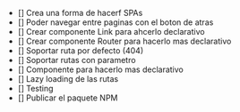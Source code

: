 - [] Crea una forma de hacerf SPAs
- [] Poder navegar entre paginas con el boton de atras
- [] Crear componente Link para ahcerlo declarativo
- [] Crear componente Router para hacerlo mas declarativo
- [] Soportar ruta por defecto (404)
- [] Soportar rutas con parametro
- [] Componente <Route/> para hacerlo mas declarativo
- [] Lazy loading de las rutas
- [] Testing
- [] Publicar el paquete NPM
